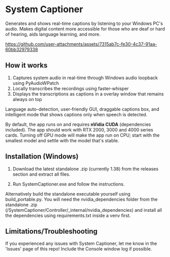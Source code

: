 # System Captioner

Generates and shows real-time captions by listening to your Windows PC's audio. Makes digital content more accessible for those who are deaf or hard of hearing, aids language learning, and more. 


https://github.com/user-attachments/assets/7315ab7c-fe30-4c37-91aa-60bb32979338


## How it works

1. Captures system audio in real-time through Windows audio loopback using PyAudioWPatch
3. Locally transcribes the recordings using faster-whisper
4. Displays the transcriptions as captions in a overlay window that remains always on top


Language auto-detection, user-friendly GUI, draggable captions box, and intelligent mode that shows captions only when speech is detected.

By default, the app runs on and requires **nVidia CUDA** (dependencies included). The app should work with RTX 2000, 3000 and 4000 series cards. Turning off GPU mode will make the app run on CPU; start with the smallest model and settle with the model that's stable. 

## Installation (Windows)

1. Download the latest standalone .zip (currently 1.38) from the releases section and extract all files. 
 
2. Run SystemCaptioner.exe and follow the instructions.

Alternatively build the standalone executable yourself using build_portable.py. You will need the nvidia_dependencies folder from the standalone .zip (/SystemCaptioner/Controller/_internal/nvidia_dependencies) and install all the dependencies using requirements.txt inside a venv first. 

## Limitations/Troubleshooting 

If you experienced any issues with System Captioner, let me know in the 'Issues' page of this repo! Include the Console window log if possible. 
